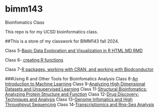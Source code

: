 # bimm143
Bioinfomatics Class



This repo is for my UCSD bioinformatics class. 

##This is a store of my classwork for BIMM143 fall 2024.



Class 5-[Basic Data Exploration and Visualization in R HTML,MD,RMD](https://github.com/Atzhu/bimm143/blob/main/class05/lab5_files/Lab5.md)

Class 6- [creating R functions](https://github.com/Atzhu/bimm143/blob/main/class06/class06.md)

Class 7-[R packages, working with CRAN, and working with Biodconductor]()



###Using R and Other Tools for Bioinfomatics Analysis
Class 8-[An Introduction to Machine Learning]()
Class 9-[Analyzing High Dimensional Datasets and Unsupervised Learning]()
Class 11-[Structural Bioinfomatics: Analyzing Protein Structure and Function]()
Class 12-[Drug Discovery: Techniques and Analysis]()
Class 13-[Genome Infomatics and High Throughpyut Sequencing]()
Class 14-[Transcriptiomics and Rnq-Seq Analysis]()
